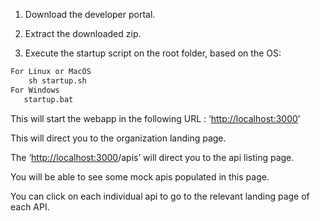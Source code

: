 1.  Download the developer portal.
    
2.  Extract the downloaded zip.
    
3.  Execute the startup script on the root folder, based on the OS:
    
``` bash
For Linux or MacOS
    sh startup.sh
For Windows
   startup.bat 
```

This will start the webapp in the following URL : ‘[http://localhost:3000](http://localhost:3000)’

This will direct you to the organization landing page.

The ‘[http://localhost:3000](http://localhost:3000)/apis’ will direct you to the api listing page.

You will be able to see some mock apis populated in this page.

You can click on each individual api to go to the relevant landing page of each API.
